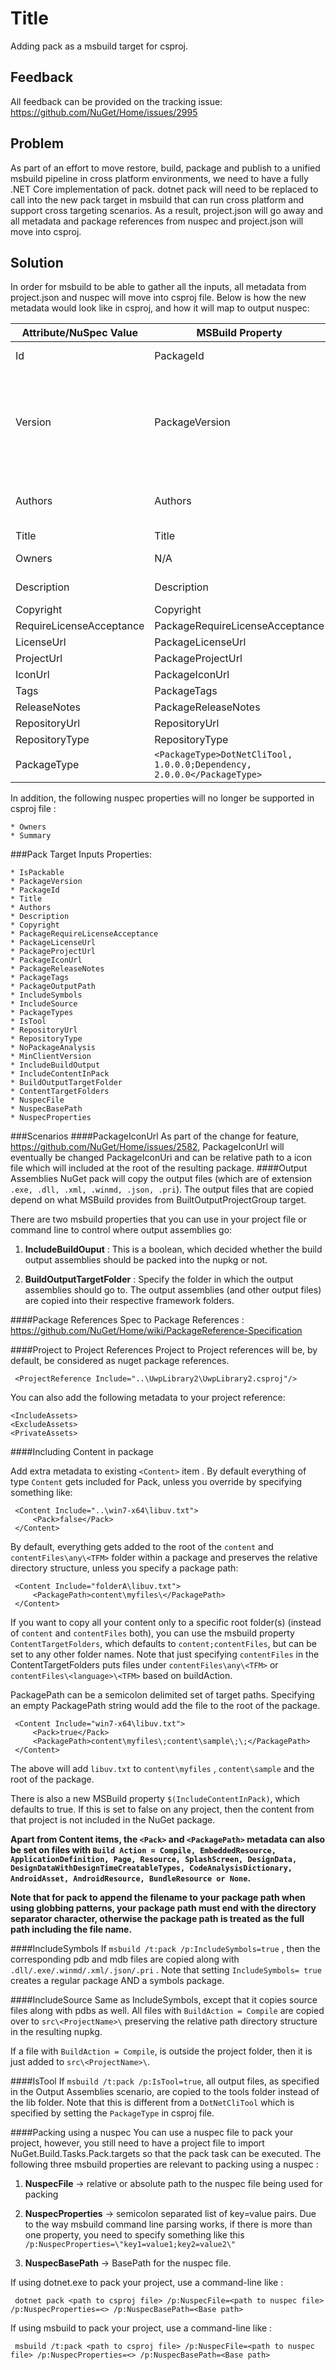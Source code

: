 # Title
Adding pack as a msbuild target for csproj.
## Feedback
All feedback can be provided on the tracking issue: https://github.com/NuGet/Home/issues/2995
## Problem
As part of an effort to move restore, build, package and publish to a unified msbuild pipeline in cross platform environments, we need to have a fully .NET Core implementation of pack. dotnet pack will need to be replaced to call into the new pack target in msbuild that can run cross platform and support cross targeting scenarios. As a result, project.json will go away and all metadata and package references from nuspec and project.json will move into csproj.


## Solution
In order for msbuild to be able to gather all the inputs, all metadata from project.json and nuspec will move into csproj file. Below is how the new metadata would look like in csproj, and how it will map to output nuspec:

Attribute/NuSpec Value| MSBuild Property | Default | Notes
--- | --- | --- | ---
Id|PackageId|AssemblyName|$(AssemblyName) from msbuild
Version|PackageVersion|Version|New $(Version) property from msbuild, is semver compatible. Could be “1.0.0”, “1.0.0-beta”, or “1.0.0-beta-00345”. 
Authors|Authors|username of the current user will be the default value|
Title|Title|empty|
Owners|N/A|Not present in NuSpec|
Description|Description|"Package Description"|
Copyright|Copyright|empty
RequireLicenseAcceptance|PackageRequireLicenseAcceptance|false
LicenseUrl|PackageLicenseUrl|empty
ProjectUrl|PackageProjectUrl|empty
IconUrl|PackageIconUrl|empty
Tags|PackageTags|empty
ReleaseNotes|PackageReleaseNotes|empty
RepositoryUrl|RepositoryUrl|empty
RepositoryType|RepositoryType|empty
PackageType|`<PackageType>DotNetCliTool, 1.0.0.0;Dependency, 2.0.0.0</PackageType>`||


In addition, the following nuspec properties will no longer be supported in csproj file :
```
* Owners
* Summary
```
###Pack Target Inputs
Properties:
```
* IsPackable
* PackageVersion
* PackageId
* Title
* Authors
* Description
* Copyright
* PackageRequireLicenseAcceptance
* PackageLicenseUrl
* PackageProjectUrl
* PackageIconUrl
* PackageReleaseNotes
* PackageTags
* PackageOutputPath
* IncludeSymbols
* IncludeSource
* PackageTypes
* IsTool
* RepositoryUrl
* RepositoryType
* NoPackageAnalysis
* MinClientVersion
* IncludeBuildOutput
* IncludeContentInPack
* BuildOutputTargetFolder
* ContentTargetFolders
* NuspecFile
* NuspecBasePath
* NuspecProperties
```
###Scenarios
####PackageIconUrl
As part of the change for feature, https://github.com/NuGet/Home/issues/2582, PackageIconUrl will eventually be changed PackageIconUri and can be relative path to a icon file which will included at the root of the resulting package.
####Output Assemblies
NuGet pack will copy the output files (which are of extension ```.exe, .dll, .xml, .winmd, .json, .pri```). The output files that are copied depend on what MSBuild provides from BuiltOutputProjectGroup target. 

There are two msbuild properties that you can use in your project file or command line to control where output assemblies go:

1) **IncludeBuildOuput** : This is a boolean, which decided whether the build output assemblies should be packed into the nupkg or not.

2) **BuildOutputTargetFolder** : Specify the folder in which the output assemblies should go to. The output assemblies (and other output files) are copied into their respective framework folders.

####Package References
Spec to Package References : https://github.com/NuGet/Home/wiki/PackageReference-Specification

####Project to Project References
Project to Project references will be, by default, be considered as nuget package references.
    
     <ProjectReference Include="..\UwpLibrary2\UwpLibrary2.csproj"/>

You can also add the following metadata to your project reference:

```
<IncludeAssets>
<ExcludeAssets>
<PrivateAssets>
```

####Including Content in package

Add extra metadata to existing ```<Content>``` item . By default everything of type ```Content``` gets included for Pack, unless you override by specifying something like:

     <Content Include="..\win7-x64\libuv.txt">
         <Pack>false</Pack>
     </Content>

By default, everything gets added to the root of the ```content``` and ```contentFiles\any\<TFM>``` folder within a package and preserves the relative directory structure, unless you specify a package path: 

     <Content Include="folderA\libuv.txt">
         <PackagePath>content\myfiles\</PackagePath>
     </Content>

If you want to copy all your content only to a specific root folder(s) (instead of ```content``` and ```contentFiles``` both), you can use the msbuild property ```ContentTargetFolders```, which defaults to ```content;contentFiles```, but can be set to any other folder names. Note that just specifying ```contentFiles``` in the ContentTargetFolders puts files under ```contentFiles\any\<TFM>``` or ```contentFiles\<language>\<TFM>``` based on buildAction.

PackagePath can be a semicolon delimited set of target paths.
Specifying an empty PackagePath string would add the file to the root of the package.
     
     <Content Include="win7-x64\libuv.txt">
         <Pack>true</Pack>
         <PackagePath>content\myfiles\;content\sample\;\;</PackagePath>
     </Content>

The above will add ```libuv.txt``` to ```content\myfiles``` , ```content\sample``` and the root of the package.

There is also a new MSBuild property ```$(IncludeContentInPack)```, which defaults to true. If this is set to false on any project, then the content from that project is not included in the NuGet package.

**Apart from Content items, the ```<Pack>``` and ```<PackagePath>``` metadata can also be set on files with ```Build Action = Compile, EmbeddedResource, ApplicationDefinition, Page, Resource, SplashScreen, DesignData, DesignDataWithDesignTimeCreatableTypes, CodeAnalysisDictionary, AndroidAsset, AndroidResource, BundleResource or None```.**

**Note that for pack to append the filename to your package path when using globbing patterns, your package path must end with the directory separator character, otherwise the package path is treated as the full path including the file name.**

####IncludeSymbols
If ```msbuild /t:pack /p:IncludeSymbols=true``` , then the corresponding pdb and mdb files are copied along with ```.dll/.exe/.winmd/.xml/.json/.pri``` . Note that setting ```IncludeSymbols= true``` creates a regular package AND a symbols package.

####IncludeSource
Same as IncludeSymbols, except that it copies source files along with pdbs as well. All files with ```BuildAction = Compile``` are copied over to ```src\<ProjectName>\``` preserving the relative path directory structure in the resulting nupkg. 

If a file with ```BuildAction = Compile```, is outside the project folder, then it is just added to ```src\<ProjectName>\```.

####IsTool
If ```msbuild /t:pack /p:IsTool=true```, all output files, as specified in the Output Assemblies scenario, are copied to the tools folder instead of the lib folder. Note that this is different from a ```DotNetCliTool``` which is specified by setting the ```PackageType``` in csproj file.

####Packing using a nuspec
You can use a nuspec file to pack your project, however, you still need to have a project file to import NuGet.Build.Tasks.Pack.targets so that the pack task can be executed.
The following three msbuild properties are relevant to packing using a nuspec :

1. **NuspecFile** -> relative or absolute path to the nuspec file being used for packing

2. **NuspecProperties** -> semicolon separated list of key=value pairs. Due to the way msbuild command line parsing works, if there is more than one property, you need to specify something like this ```/p:NuspecProperties=\"key1=value1;key2=value2\" ``` 

3. **NuspecBasePath** -> BasePath for the nuspec file.

If using dotnet.exe to pack your project, use a command-line like :

``` dotnet pack <path to csproj file> /p:NuspecFile=<path to nuspec file> /p:NuspecProperties=<> /p:NuspecBasePath=<Base path>```

If using msbuild to pack your project, use a command-line like :

``` msbuild /t:pack <path to csproj file> /p:NuspecFile=<path to nuspec file> /p:NuspecProperties=<> /p:NuspecBasePath=<Base path>```